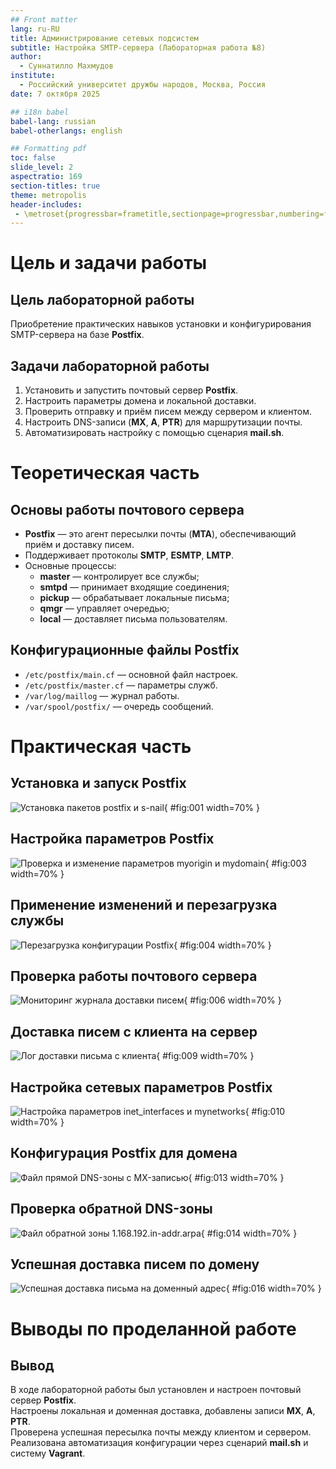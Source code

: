```yaml
---
## Front matter
lang: ru-RU
title: Администрирование сетевых подсистем
subtitle: Настройка SMTP-сервера (Лабораторная работа №8)
author:
  - Суннатилло Махмудов
institute:
  - Российский университет дружбы народов, Москва, Россия
date: 7 октября 2025

## i18n babel
babel-lang: russian
babel-otherlangs: english

## Formatting pdf
toc: false
slide_level: 2
aspectratio: 169
section-titles: true
theme: metropolis
header-includes:
 - \metroset{progressbar=frametitle,sectionpage=progressbar,numbering=fraction}
---
```


# Цель и задачи работы

## Цель лабораторной работы

Приобретение практических навыков установки и конфигурирования SMTP-сервера на базе **Postfix**.

## Задачи лабораторной работы

1. Установить и запустить почтовый сервер **Postfix**.  
2. Настроить параметры домена и локальной доставки.  
3. Проверить отправку и приём писем между сервером и клиентом.  
4. Настроить DNS-записи (**MX**, **A**, **PTR**) для маршрутизации почты.  
5. Автоматизировать настройку с помощью сценария **mail.sh**.

# Теоретическая часть

## Основы работы почтового сервера

* **Postfix** — это агент пересылки почты (**MTA**), обеспечивающий приём и доставку писем.
* Поддерживает протоколы **SMTP**, **ESMTP**, **LMTP**.
* Основные процессы:
  * **master** — контролирует все службы;
  * **smtpd** — принимает входящие соединения;
  * **pickup** — обрабатывает локальные письма;
  * **qmgr** — управляет очередью;
  * **local** — доставляет письма пользователям.

## Конфигурационные файлы Postfix

* `/etc/postfix/main.cf` — основной файл настроек.  
* `/etc/postfix/master.cf` — параметры служб.  
* `/var/log/maillog` — журнал работы.  
* `/var/spool/postfix/` — очередь сообщений.

# Практическая часть

## Установка и запуск Postfix

![Установка пакетов postfix и s-nail](01.png){ #fig:001 width=70% }

## Настройка параметров Postfix

![Проверка и изменение параметров myorigin и mydomain](03.png){ #fig:003 width=70% }

## Применение изменений и перезагрузка службы

![Перезагрузка конфигурации Postfix](04.png){ #fig:004 width=70% }

## Проверка работы почтового сервера

![Мониторинг журнала доставки писем](06.png){ #fig:006 width=70% }

## Доставка писем с клиента на сервер

![Лог доставки письма с клиента](09.png){ #fig:009 width=70% }

## Настройка сетевых параметров Postfix

![Настройка параметров inet_interfaces и mynetworks](10.png){ #fig:010 width=70% }

## Конфигурация Postfix для домена

![Файл прямой DNS-зоны с MX-записью](13.png){ #fig:013 width=70% }

## Проверка обратной DNS-зоны

![Файл обратной зоны 1.168.192.in-addr.arpa](14.png){ #fig:014 width=70% }

## Успешная доставка писем по домену

![Успешная доставка письма на доменный адрес](16.png){ #fig:016 width=70% }

# Выводы по проделанной работе

## Вывод

В ходе лабораторной работы был установлен и настроен почтовый сервер **Postfix**.  
Настроены локальная и доменная доставка, добавлены записи **MX**, **A**, **PTR**.  
Проверена успешная пересылка почты между клиентом и сервером.  
Реализована автоматизация конфигурации через сценарий **mail.sh** и систему **Vagrant**.
